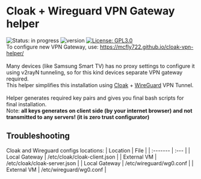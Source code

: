 # Cloak + Wireguard VPN Gateway helper
![Status: in progress](https://img.shields.io/badge/status-in%20progress-success.svg)
![version](https://img.shields.io/badge/version-1.0-blue)
[![License: GPL3.0](https://img.shields.io/badge/License-GPL3.0-blue.svg)](https://www.gnu.org/licenses/gpl-3.0.html)
<br>
To configure new VPN Gateway, use: https://mcfly722.github.io/cloak-vpn-helper/
<br>
<br>
Many devices (like Samsung Smart TV) has no proxy settings to configure it using v2rayN tunneling, so for this kind devices separate VPN gateway required.<br>
This helper simplifies this installation using <a href="https://github.com/cbeuw/Cloak">Cloak</a> + <a href="https://www.wireguard.com/">WireGuard</a> VPN Tunnel. 
<br>
<br>
Helper generates required key pairs and gives you final bash scripts for final installation.<br>
Note: <b>all keys generates on client side (by your internet browser) and not transmitted to any servers! (it is zero trust configurator)</b>
## Troubleshooting
Cloak and Wireguard configs locations:
| Location | File |
| :------- | :--- |
| Local Gateway | /etc/cloak/cloak-client.json |
| External VM | /etc/cloak/cloak-server.json |
| Local Gateway | /etc/wireguard/wg0.conf |
| External VM | /etc/wireguard/wg0.conf |